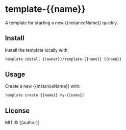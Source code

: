 # template-{{name}}

A template for starting a new {{instanceName}} quickly.

## Install

Install the template locally with:

```sh
template install {{owner}}/template-{{name}} {{name}}
```

## Usage

Create a new {{instanceName}} with:

```sh
template create {{name}} my-{{name}}
```

## License

MIT © {{author}}
